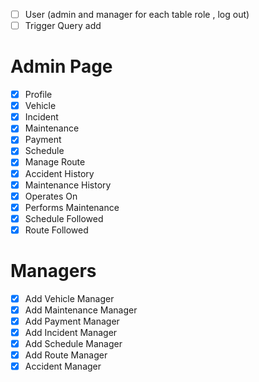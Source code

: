 - [ ] User (admin and manager for each table role , log out)
- [ ] Trigger Query add

# Admin Page
- [x] Profile
- [x] Vehicle
- [x] Incident
- [x] Maintenance
- [x] Payment
- [x] Schedule
- [x] Manage Route
- [x] Accident History
- [x] Maintenance History
- [x] Operates On
- [x] Performs Maintenance 
- [x] Schedule Followed
- [x] Route Followed
# Managers
- [x] Add Vehicle Manager
- [x] Add Maintenance Manager
- [x] Add Payment Manager
- [x] Add Incident Manager
- [x] Add Schedule Manager
- [x] Add Route Manager
- [x] Accident Manager